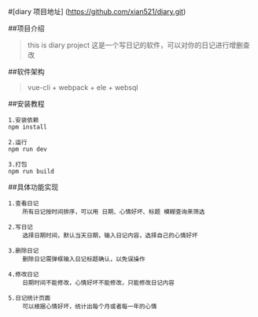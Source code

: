 
#[diary 项目地址] (https://github.com/xian521/diary.git)


##项目介绍
>this is diary project
>这是一个写日记的软件，可以对你的日记进行增删查改

##软件架构
> vue-cli + webpack + ele + websql

##安装教程
```
1.安装依赖
npm install

2.运行
npm run dev

3.打包
npm run build

```
##具体功能实现
```
1.查看日记
    所有日记按时间排序，可以用 日期、心情好坏、标题 模糊查询来筛选
	
2.写日记
    选择日期时间，默认当天日期，输入日记内容，选择自己的心情好坏
	
3.删除日记
    删除日记需弹框输入日记标题确认，以免误操作
	
4.修改日记
    日期时间不能修改，心情好坏不能修改，只能修改日记内容
	
5.日记统计页面
    可以根据心情好坏，统计出每个月或者每一年的心情
```

